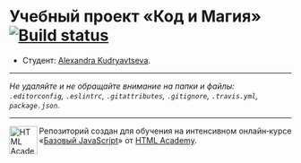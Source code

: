 # Учебный проект «Код и Магия» [![Build status][travis-image]][travis-url]

* Студент: [Alexandra Kudryavtseva](https://up.htmlacademy.ru/javascript/12/user/363399).

---

_Не удаляйте и не обращайте внимание на папки и файлы:_<br>
_`.editorconfig`, `.eslintrc`, `.gitattributes`, `.gitignore`, `.travis.yml`, `package.json`._

---

<a href="https://htmlacademy.ru/intensive/javascript"><img align="left" width="50" height="50" title="HTML Academy" src="https://up.htmlacademy.ru/static/img/intensive/javascript/logo-for-github.svg"></a>

Репозиторий создан для обучения на интенсивном онлайн‑курсе «[Базовый JavaScript](https://htmlacademy.ru/intensive/javascript)» от [HTML Academy](https://htmlacademy.ru).

[travis-image]: https://travis-ci.org/htmlacademy-javascript/363399-code-and-magick.svg?branch=master
[travis-url]: https://travis-ci.org/htmlacademy-javascript/363399-code-and-magick
